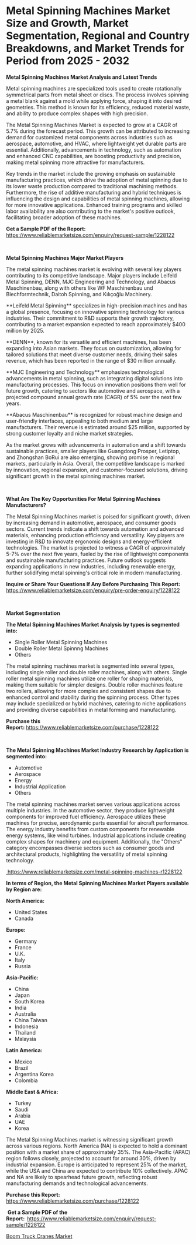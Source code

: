 <p><h1>Metal Spinning Machines Market Size and Growth, Market Segmentation, Regional and Country Breakdowns, and Market Trends for Period from 2025 -  2032</h1></p><p><strong>Metal Spinning Machines Market Analysis and Latest Trends</strong></p>
<p><p>Metal spinning machines are specialized tools used to create rotationally symmetrical parts from metal sheet or discs. The process involves spinning a metal blank against a mold while applying force, shaping it into desired geometries. This method is known for its efficiency, reduced material waste, and ability to produce complex shapes with high precision.</p><p>The Metal Spinning Machines Market is expected to grow at a CAGR of 5.7% during the forecast period. This growth can be attributed to increasing demand for customized metal components across industries such as aerospace, automotive, and HVAC, where lightweight yet durable parts are essential. Additionally, advancements in technology, such as automation and enhanced CNC capabilities, are boosting productivity and precision, making metal spinning more attractive for manufacturers.</p><p>Key trends in the market include the growing emphasis on sustainable manufacturing practices, which drive the adoption of metal spinning due to its lower waste production compared to traditional machining methods. Furthermore, the rise of additive manufacturing and hybrid techniques is influencing the design and capabilities of metal spinning machines, allowing for more innovative applications. Enhanced training programs and skilled labor availability are also contributing to the market's positive outlook, facilitating broader adoption of these machines.</p></p>
<p><strong>Get a Sample PDF of the Report:&nbsp;</strong> <a href="https://www.reliablemarketsize.com/enquiry/request-sample/1228122?utm_campaign=2314&utm_medium=2&utm_source=Github&utm_content=ia&utm_term=19022025&utm_id=metal-spinning-machines">https://www.reliablemarketsize.com/enquiry/request-sample/1228122</a></p>
<p>&nbsp;</p>
<p><strong>Metal Spinning Machines Major Market Players</strong></p>
<p><p>The metal spinning machines market is evolving with several key players contributing to its competitive landscape. Major players include Leifeld Metal Spinning, DENN, MJC Engineering and Technology, and Abacus Maschinenbau, along with others like WF Maschinenbau und Blechformtechnik, Daitoh Spinning, and Kılıçoğlu Machinery.</p><p>**Leifeld Metal Spinning** specializes in high-precision machines and has a global presence, focusing on innovative spinning technology for various industries. Their commitment to R&D supports their growth trajectory, contributing to a market expansion expected to reach approximately $400 million by 2025.</p><p>**DENN**, known for its versatile and efficient machines, has been expanding into Asian markets. They focus on customization, allowing for tailored solutions that meet diverse customer needs, driving their sales revenue, which has been reported in the range of $30 million annually.</p><p>**MJC Engineering and Technology** emphasizes technological advancements in metal spinning, such as integrating digital solutions into manufacturing processes. This focus on innovation positions them well for future growth, catering to sectors like automotive and aerospace, with a projected compound annual growth rate (CAGR) of 5% over the next few years.</p><p>**Abacus Maschinenbau** is recognized for robust machine design and user-friendly interfaces, appealing to both medium and large manufacturers. Their revenue is estimated around $25 million, supported by strong customer loyalty and niche market strategies.</p><p>As the market grows with advancements in automation and a shift towards sustainable practices, smaller players like Guangdong Prosper, Letiptop, and Zhongshan BoRui are also emerging, showing promise in regional markets, particularly in Asia. Overall, the competitive landscape is marked by innovation, regional expansion, and customer-focused solutions, driving significant growth in the metal spinning machines market.</p></p>
<p>&nbsp;</p>
<p><strong>What Are The Key Opportunities For Metal Spinning Machines Manufacturers?</strong></p>
<p><p>The Metal Spinning Machines market is poised for significant growth, driven by increasing demand in automotive, aerospace, and consumer goods sectors. Current trends indicate a shift towards automation and advanced materials, enhancing production efficiency and versatility. Key players are investing in R&D to innovate ergonomic designs and energy-efficient technologies. The market is projected to witness a CAGR of approximately 5-7% over the next five years, fueled by the rise of lightweight components and sustainable manufacturing practices. Future outlook suggests expanding applications in new industries, including renewable energy, further solidifying metal spinning's critical role in modern manufacturing.</p></p>
<p><strong>Inquire or Share Your Questions If Any Before Purchasing This Report:</strong> <a href="https://www.reliablemarketsize.com/enquiry/pre-order-enquiry/1228122?utm_campaign=2314&utm_medium=2&utm_source=Github&utm_content=ia&utm_term=19022025&utm_id=metal-spinning-machines">https://www.reliablemarketsize.com/enquiry/pre-order-enquiry/1228122</a></p>
<p>&nbsp;</p>
<p><strong>Market Segmentation</strong></p>
<p><strong>The Metal Spinning Machines Market Analysis by types is segmented into:</strong></p>
<p><ul><li>Single Roller Metal Spinning Machines</li><li>Double Roller Metal Spinnng Machines</li><li>Others</li></ul></p>
<p><p>The metal spinning machines market is segmented into several types, including single roller and double roller machines, along with others. Single roller metal spinning machines utilize one roller for shaping materials, making them suitable for simpler designs. Double roller machines feature two rollers, allowing for more complex and consistent shapes due to enhanced control and stability during the spinning process. Other types may include specialized or hybrid machines, catering to niche applications and providing diverse capabilities in metal forming and manufacturing.</p></p>
<p><strong>Purchase this Report:&nbsp;</strong><a href="https://www.reliablemarketsize.com/purchase/1228122?utm_campaign=2314&utm_medium=2&utm_source=Github&utm_content=ia&utm_term=19022025&utm_id=metal-spinning-machines">https://www.reliablemarketsize.com/purchase/1228122</a></p>
<p>&nbsp;</p>
<p><strong>The Metal Spinning Machines Market Industry Research by Application is segmented into:</strong></p>
<p><ul><li>Automotive</li><li>Aerospace</li><li>Energy</li><li>Industrial Application</li><li>Others</li></ul></p>
<p><p>The metal spinning machines market serves various applications across multiple industries. In the automotive sector, they produce lightweight components for improved fuel efficiency. Aerospace utilizes these machines for precise, aerodynamic parts essential for aircraft performance. The energy industry benefits from custom components for renewable energy systems, like wind turbines. Industrial applications include creating complex shapes for machinery and equipment. Additionally, the "Others" category encompasses diverse sectors such as consumer goods and architectural products, highlighting the versatility of metal spinning technology.</p></p>
<p><a href="https://www.reliablemarketsize.com/metal-spinning-machines-r1228122?utm_campaign=2314&utm_medium=2&utm_source=Github&utm_content=ia&utm_term=19022025&utm_id=metal-spinning-machines">&nbsp;https://www.reliablemarketsize.com/metal-spinning-machines-r1228122</a></p>
<p><strong>In terms of Region, the Metal Spinning Machines Market Players available by Region are:</strong></p>
<p>
    <p> <strong> North America: </strong>
        <ul>
            <li>United States</li>
            <li>Canada</li>
        </ul>
        </p> 
    <p> <strong> Europe: </strong>
        <ul>
            <li>Germany</li>
            <li>France</li>
            <li>U.K.</li>
            <li>Italy</li>
            <li>Russia</li>
        </ul>
        </p> 
    <p> <strong> Asia-Pacific: </strong>
        <ul>
            <li>China</li>
            <li>Japan</li>
            <li>South Korea</li>
            <li>India</li>
            <li>Australia</li>
            <li>China Taiwan</li>
            <li>Indonesia</li>
            <li>Thailand</li>
            <li>Malaysia</li>
        </ul>
        </p> 
    <p> <strong> Latin America: </strong>
        <ul>
            <li>Mexico</li>
            <li>Brazil</li>
            <li>Argentina Korea</li>
            <li>Colombia</li>
        </ul>
        </p> 
    <p> <strong> Middle East & Africa: </strong>
        <ul>
            <li>Turkey</li>
            <li>Saudi</li>
            <li>Arabia</li>
            <li>UAE</li>
            <li>Korea</li>
        </ul>
    </p>
    </p>
<p><p>The Metal Spinning Machines market is witnessing significant growth across various regions. North America (NA) is expected to hold a dominant position with a market share of approximately 35%. The Asia-Pacific (APAC) region follows closely, projected to account for around 30%, driven by industrial expansion. Europe is anticipated to represent 25% of the market, while the USA and China are expected to contribute 10% collectively. APAC and NA are likely to spearhead future growth, reflecting robust manufacturing demands and technological advancements.</p></p>
<p><strong>Purchase this Report: </strong><a href="https://www.reliablemarketsize.com/purchase/1228122?utm_campaign=2314&utm_medium=2&utm_source=Github&utm_content=ia&utm_term=19022025&utm_id=metal-spinning-machines">https://www.reliablemarketsize.com/purchase/1228122</a></p>
<p>&nbsp;<strong>Get a Sample PDF of the Report:&nbsp;&nbsp;</strong><a href="https://www.reliablemarketsize.com/enquiry/request-sample/1228122?utm_campaign=2314&utm_medium=2&utm_source=Github&utm_content=ia&utm_term=19022025&utm_id=metal-spinning-machines">https://www.reliablemarketsize.com/enquiry/request-sample/1228122</a></p>
<p><strong></strong></p>
<p><p><a href="https://github.com/lehumiston1971679/Market-Research-Report-List-1/blob/main/boom-truck-cranes-market.md?utm_campaign=2314&utm_medium=2&utm_source=Github&utm_content=ia&utm_term=19022025&utm_id=metal-spinning-machines">Boom Truck Cranes Market</a></p></p>